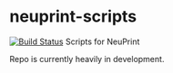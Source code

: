# neuprint-scripts
[![Build Status](https://travis-ci.org/JaneliaSciComp/elk-utilities.svg?branch=master)](https://travis-ci.org/JaneliaSciComp/elk-utilities)
Scripts for NeuPrint

Repo is currently heavily in development.
